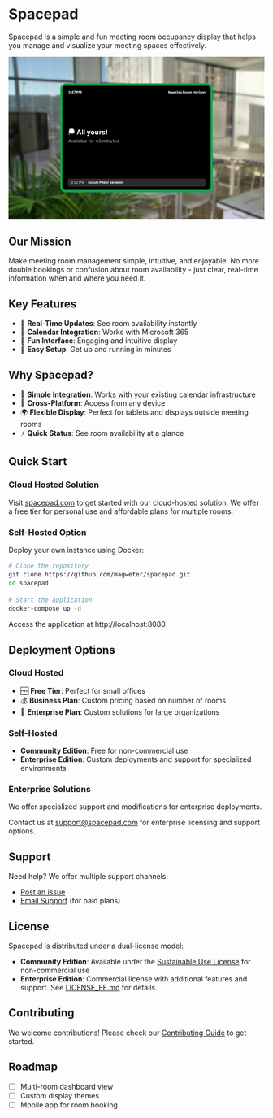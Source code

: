 # Spacepad

Spacepad is a simple and fun meeting room occupancy display that helps you manage and visualize your meeting spaces effectively.

![Spacepad - Screenshot](assets/screenshot.png)

## Our Mission

Make meeting room management simple, intuitive, and enjoyable. No more double bookings or confusion about room availability - just clear, real-time information when and where you need it.

## Key Features

- 🔄 **Real-Time Updates**: See room availability instantly
- 📅 **Calendar Integration**: Works with Microsoft 365
- 🎨 **Fun Interface**: Engaging and intuitive display
- 🚀 **Easy Setup**: Get up and running in minutes

## Why Spacepad?

- 🔌 **Simple Integration**: Works with your existing calendar infrastructure
- 📱 **Cross-Platform**: Access from any device
- 🌍 **Flexible Display**: Perfect for tablets and displays outside meeting rooms
- ⚡ **Quick Status**: See room availability at a glance

## Quick Start

### Cloud Hosted Solution
Visit [spacepad.com](https://spacepad.com) to get started with our cloud-hosted solution. We offer a free tier for personal use and affordable plans for multiple rooms.

### Self-Hosted Option
Deploy your own instance using Docker:

```bash
# Clone the repository
git clone https://github.com/magweter/spacepad.git
cd spacepad

# Start the application
docker-compose up -d
```

Access the application at http://localhost:8080

## Deployment Options

### Cloud Hosted
- 🆓 **Free Tier**: Perfect for small offices
- 💰 **Business Plan**: Custom pricing based on number of rooms
- 🌟 **Enterprise Plan**: Custom solutions for large organizations

### Self-Hosted
- **Community Edition**: Free for non-commercial use
- **Enterprise Edition**: Custom deployments and support for specialized environments

### Enterprise Solutions
We offer specialized support and modifications for enterprise deployments.

Contact us at support@spacepad.com for enterprise licensing and support options.

## Support

Need help? We offer multiple support channels:
- [Post an issue](https://github.com/magweter/spacepad/issues)
- [Email Support](mailto:support@spacepad.com) (for paid plans)

## License

Spacepad is distributed under a dual-license model:

- **Community Edition**: Available under the [Sustainable Use License](LICENSE) for non-commercial use
- **Enterprise Edition**: Commercial license with additional features and support. See [LICENSE_EE.md](LICENSE_EE.md) for details.

## Contributing

We welcome contributions! Please check our [Contributing Guide](CONTRIBUTING.md) to get started.

## Roadmap

- [ ] Multi-room dashboard view
- [ ] Custom display themes
- [ ] Mobile app for room booking